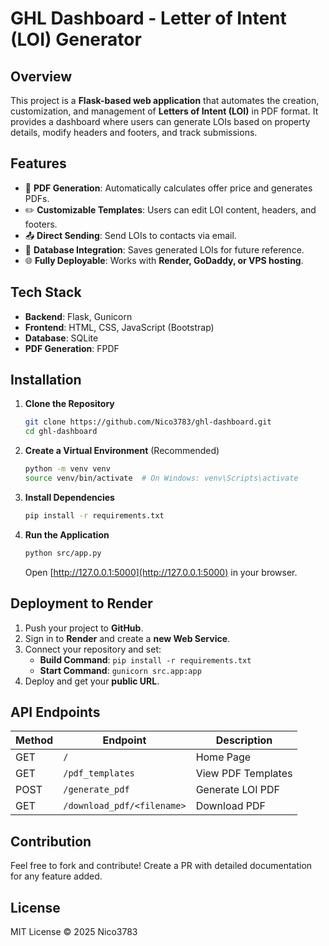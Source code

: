 # GHL Dashboard - Letter of Intent (LOI) Generator

## Overview
This project is a **Flask-based web application** that automates the creation, customization, and management of **Letters of Intent (LOI)** in PDF format. It provides a dashboard where users can generate LOIs based on property details, modify headers and footers, and track submissions.

## Features
- 📄 **PDF Generation**: Automatically calculates offer price and generates PDFs.
- ✏️ **Customizable Templates**: Users can edit LOI content, headers, and footers.
- 📤 **Direct Sending**: Send LOIs to contacts via email.
- 📂 **Database Integration**: Saves generated LOIs for future reference.
- 🌐 **Fully Deployable**: Works with **Render, GoDaddy, or VPS hosting**.

## Tech Stack
- **Backend**: Flask, Gunicorn
- **Frontend**: HTML, CSS, JavaScript (Bootstrap)
- **Database**: SQLite
- **PDF Generation**: FPDF

## Installation
1. **Clone the Repository**
   ```bash
   git clone https://github.com/Nico3783/ghl-dashboard.git
   cd ghl-dashboard
   ```
2. **Create a Virtual Environment** (Recommended)
   ```bash
   python -m venv venv
   source venv/bin/activate  # On Windows: venv\Scripts\activate
   ```
3. **Install Dependencies**
   ```bash
   pip install -r requirements.txt
   ```
4. **Run the Application**
   ```bash
   python src/app.py
   ```
   Open [http://127.0.0.1:5000](http://127.0.0.1:5000) in your browser.

## Deployment to Render
1. Push your project to **GitHub**.
2. Sign in to **Render** and create a **new Web Service**.
3. Connect your repository and set:
   - **Build Command**: `pip install -r requirements.txt`
   - **Start Command**: `gunicorn src.app:app`
4. Deploy and get your **public URL**.

## API Endpoints
| Method | Endpoint           | Description          |
|--------|-------------------|----------------------|
| GET    | `/`               | Home Page           |
| GET    | `/pdf_templates`  | View PDF Templates  |
| POST   | `/generate_pdf`   | Generate LOI PDF    |
| GET    | `/download_pdf/<filename>` | Download PDF |

## Contribution
Feel free to fork and contribute! Create a PR with detailed documentation for any feature added.

## License
MIT License © 2025 Nico3783